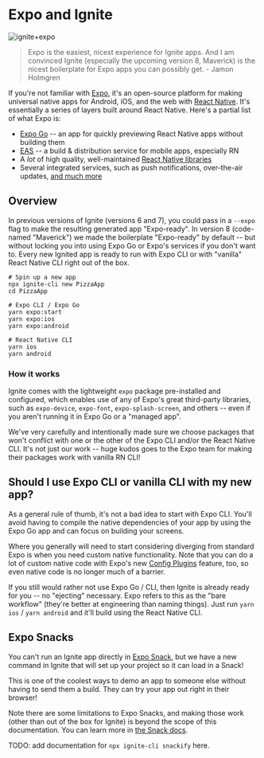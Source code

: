 # Expo and Ignite

![ignite+expo](https://miro.medium.com/max/1400/1*Ii4JuTWmVLeVBcqFyX3v5g.jpeg)

> Expo is the easiest, nicest experience for Ignite apps. And I am convinced Ignite (especially the upcoming version 8, Maverick) is the nicest boilerplate for Expo apps you can possibly get. - Jamon Holmgren

If you're not familiar with [Expo](https://expo.dev), it's an open-source platform for making universal native apps for Android, iOS, and the web with [React Native](https://reactnative.dev). It's essentially a series of layers built around React Native. Here's a partial list of what Expo is:

- [Expo Go](https://expo.dev/client) -- an app for quickly previewing React Native apps without building them
- [EAS](https://eas.dev) -- a build & distribution service for mobile apps, especially RN
- A _lot_ of high quality, well-maintained [React Native libraries](https://github.com/expo/expo)
- Several integrated services, such as push notifications, over-the-air updates, [and much more](https://docs.expo.dev/)

## Overview

In previous versions of Ignite (versions 6 and 7), you could pass in a `--expo` flag to make the resulting generated app "Expo-ready". In version 8 (code-named "Maverick") we made the boilerplate "Expo-ready" by default -- but without locking you into using Expo Go or Expo's services if you don't want to. Every new Ignited app is ready to run with Expo CLI or with "vanilla" React Native CLI right out of the box.

```
# Spin up a new app
npx ignite-cli new PizzaApp
cd PizzaApp

# Expo CLI / Expo Go
yarn expo:start
yarn expo:ios
yarn expo:android

# React Native CLI
yarn ios
yarn android
```

### How it works

Ignite comes with the lightweight `expo` package pre-installed and configured, which enables use of any of Expo's great third-party libraries, such as `expo-device`, `expo-font`, `expo-splash-screen`, and others -- even if you aren't running it in Expo Go or a "managed app".

We've very carefully and intentionally made sure we choose packages that won't conflict with one or the other of the Expo CLI and/or the React Native CLI. It's not just our work -- huge kudos goes to the Expo team for making their packages work with vanilla RN CLI!

## Should I use Expo CLI or vanilla CLI with my new app?

As a general rule of thumb, it's not a bad idea to start with Expo CLI. You'll avoid having to compile the native dependencies of your app by using the Expo Go app and can focus on building your screens.

Where you generally will need to start considering diverging from standard Expo is when you need custom native functionality. Note that you can do a lot of custom native code with Expo's new [Config Plugins](https://docs.expo.dev/guides/config-plugins/) feature, too, so even native code is no longer much of a barrier.

If you still would rather not use Expo Go / CLI, then Ignite is already ready for you -- no "ejecting" necessary. Expo refers to this as the "bare workflow" (they're better at engineering than naming things). Just run `yarn ios` / `yarn android` and it'll build using the React Native CLI.

## Expo Snacks

You can't run an Ignite app directly in [Expo Snack](https://snack.expo.dev/), but we have a new command in Ignite that will set up your project so it can load in a Snack!

This is one of the coolest ways to demo an app to someone else without having to send them a build. They can try your app out right in their browser!

Note there are some limitations to Expo Snacks, and making those work (other than out of the box for Ignite) is beyond the scope of this documentation. You can learn more in [the Snack docs](https://docs.expo.dev/workflow/snack/).

TODO: add documentation for `npx ignite-cli snackify` here.
